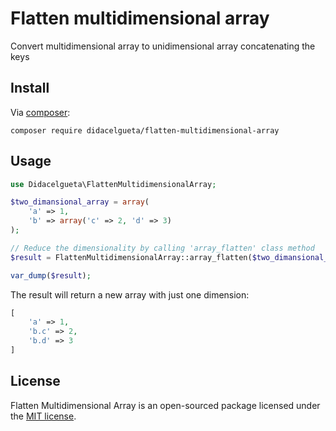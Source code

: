 # Flatten multidimensional array

Convert multidimensional array to unidimensional array concatenating the keys

## Install

Via [composer](http://getcomposer.org):

```shell
composer require didacelgueta/flatten-multidimensional-array
```

## Usage
```php
use Didacelgueta\FlattenMultidimensionalArray;

$two_dimansional_array = array(
    'a' => 1,
    'b' => array('c' => 2, 'd' => 3)
);

// Reduce the dimensionality by calling 'array_flatten' class method
$result = FlattenMultidimensionalArray::array_flatten($two_dimansional_array)

var_dump($result);
```

The result will return a new array with just one dimension:
```php
[
    'a' => 1,
    'b.c' => 2,
    'b.d' => 3
]
```

## License

Flatten Multidimensional Array is an open-sourced package licensed under the [MIT license](http://opensource.org/licenses/MIT).
